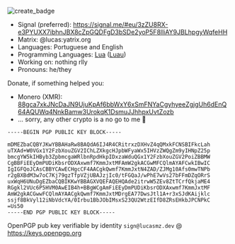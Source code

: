 ![create_badge](https://github.com/LucasMZReal/LucasMZReal/assets/55422065/104edda7-56dc-4880-8007-1647779b4ae2)

* Signal (preferred): https://signal.me/#eu/3zZU8RX-e3PYUXX7ibhnJBX8cZpGQDFgD3bSDe2yoP5F8lliAY9JBLhpgyWqfeHH
* Matrix: @lucas:yatrix.org
* Languages: Portuguese and English
* Programming Languages: [Lua](https://lua.org) ([Luau](https://luau-lang.org))
* Working on: nothing rlly
* Pronouns: he/they

Donate, if something helped you: 
* Monero (XMR): [88gca7xkJNcDaJN9UjuKpAf6bbWxY6xSmFNYaCgyhyeeZgjgUh6dEnQ64AQUWq4NnkBamw3UrokqK1DsmuJJhhpxUvtZozb](https://github.com/LucasMZReal/LucasMZReal/blob/main/xmr_address_pgp_proof.asc)
* ... sorry, any other crypto is a no go to me 🫡

```
-----BEGIN PGP PUBLIC KEY BLOCK-----

mDMEZbaCQBYJKwYBBAHaRw8BAQdA6IJ4R4CRitrxzDXHvZ4qQMxkFCNSBIFkcLah
uTXAd+W0VGx1Y2FzbXouZGV2IChLZXkgcHJpbWFyaWx5IHVzZWQgZm9yIHNpZ25p
bmcgYW5kIHByb3ZpbmcgaWRlbnRpdHkpIDxzaWduQGx1Y2FzbXouZGV2PoiZBBMW
CgBBFiEEyDmPUDiKbsrODXAxwmf7KmmJxtMFAmW2gkACGwMFCQlmAYAFCwkIBwIC
IgIGFQoJCAsCBBYCAwECHgcCF4AACgkQwmf7KmmJxtN4ZAD/ZJMg10Afs0mwTNPb
r2gBXBdM3w7oC7Kj79gzTfpVZjUBAJzjIc0/tFGQaJ/wPhE7wVs27bFFmDZqORrS
uxWqH6UNuDgEZbaCQBIKKwYBBAGXVQEFAQEHQAde2itrwW5ZEv8ZtTCrfQkjaME4
RGgkl2VUc6P5HVM0AwEIB4h+BBgWCgAmFiEEyDmPUDiKbsrODXAxwmf7KmmJxtMF
AmW2gkACGwwFCQlmAYAACgkQwmf7KmmJxtMDrgEA77DwsJtl1A+r3xSJdKAijklc
ssjf8BkVyl12iNbVdcYA/0Irbu1BbJObIMsxS23QU2WtzEIfD8ZRsEHkbJPCNPkC
=Us50
-----END PGP PUBLIC KEY BLOCK-----
```

OpenPGP pub key verifiable by identity ```sign@lucasmz.dev``` @ https://keys.openpgp.org

